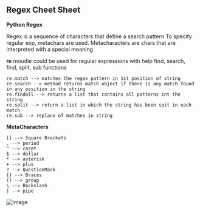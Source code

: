 ## Regex Cheet Sheet

**Python Regex**

Regex is a sequence of characters that define a search pattern
To specify regular exp, metachars are used. Metacharacters are chars that are interpreted with a special meaning

__re__ moudle could be used for regular expressions with help find, search, find, split, sub functions
```
re.match --> matches the regex pattern in 1st position of string
re.search --> method returns match object if there is any match found in any position in the string
re.findall --> returns a list that contains all patterns int the string
re.split --> return a list in which the string has been spit in each match
re.sub --> replace of matches in string
```
__MetaCharacters__

```
[] --> Square Brackets
. --> period
^ --> caret
$ --> dollar
* --> asterisk
+ --> plus
? --> QuestionMark
{} --> Braces
() --> group
\ --> Backslash
| --> pipe
```

![image](https://user-images.githubusercontent.com/34623941/97756015-3068a580-1b20-11eb-8261-0366d280bf27.png)
 
